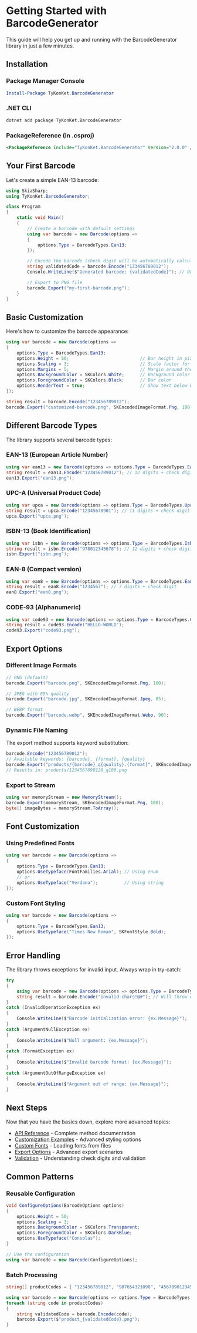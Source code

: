 # Getting Started with BarcodeGenerator

This guide will help you get up and running with the BarcodeGenerator library in just a few minutes.

## Installation

### Package Manager Console
```powershell
Install-Package TyKonKet.BarcodeGenerator
```

### .NET CLI
```bash
dotnet add package TyKonKet.BarcodeGenerator
```

### PackageReference (in .csproj)
```xml
<PackageReference Include="TyKonKet.BarcodeGenerator" Version="2.0.0" />
```

## Your First Barcode

Let's create a simple EAN-13 barcode:

```csharp
using SkiaSharp;
using TyKonKet.BarcodeGenerator;

class Program
{
    static void Main()
    {
        // Create a barcode with default settings
        using var barcode = new Barcode(options =>
        {
            options.Type = BarcodeTypes.Ean13;
        });

        // Encode the barcode (check digit will be automatically calculated)
        string validatedCode = barcode.Encode("123456789012");
        Console.WriteLine($"Generated barcode: {validatedCode}"); // Output: 1234567890128

        // Export to PNG file
        barcode.Export("my-first-barcode.png");
    }
}
```

## Basic Customization

Here's how to customize the barcode appearance:

```csharp
using var barcode = new Barcode(options =>
{
    options.Type = BarcodeTypes.Ean13;
    options.Height = 50;                           // Bar height in pixels
    options.Scaling = 3;                           // Scale factor for the entire barcode
    options.Margins = 5;                           // Margin around the barcode
    options.BackgroundColor = SKColors.White;      // Background color
    options.ForegroundColor = SKColors.Black;      // Bar color
    options.RenderText = true;                     // Show text below bars
});

string result = barcode.Encode("123456789012");
barcode.Export("customized-barcode.png", SKEncodedImageFormat.Png, 100);
```

## Different Barcode Types

The library supports several barcode types:

### EAN-13 (European Article Number)
```csharp
using var ean13 = new Barcode(options => options.Type = BarcodeTypes.Ean13);
string result = ean13.Encode("123456789012"); // 12 digits + check digit
ean13.Export("ean13.png");
```

### UPC-A (Universal Product Code)
```csharp
using var upca = new Barcode(options => options.Type = BarcodeTypes.Upca);
string result = upca.Encode("12345678901"); // 11 digits + check digit
upca.Export("upca.png");
```

### ISBN-13 (Book Identification)
```csharp
using var isbn = new Barcode(options => options.Type = BarcodeTypes.Isbn13);
string result = isbn.Encode("978012345678"); // 12 digits + check digit
isbn.Export("isbn.png");
```

### EAN-8 (Compact version)
```csharp
using var ean8 = new Barcode(options => options.Type = BarcodeTypes.Ean8);
string result = ean8.Encode("1234567"); // 7 digits + check digit
ean8.Export("ean8.png");
```

### CODE-93 (Alphanumeric)
```csharp
using var code93 = new Barcode(options => options.Type = BarcodeTypes.Code93);
string result = code93.Encode("HELLO-WORLD");
code93.Export("code93.png");
```

## Export Options

### Different Image Formats
```csharp
// PNG (default)
barcode.Export("barcode.png", SKEncodedImageFormat.Png, 100);

// JPEG with 85% quality
barcode.Export("barcode.jpg", SKEncodedImageFormat.Jpeg, 85);

// WEBP format
barcode.Export("barcode.webp", SKEncodedImageFormat.Webp, 90);
```

### Dynamic File Naming
The export method supports keyword substitution:

```csharp
barcode.Encode("123456789012");
// Available keywords: {barcode}, {format}, {quality}
barcode.Export("products/{barcode}_q{quality}.{format}", SKEncodedImageFormat.Png, 100);
// Results in: products/1234567890128_q100.png
```

### Export to Stream
```csharp
using var memoryStream = new MemoryStream();
barcode.Export(memoryStream, SKEncodedImageFormat.Png, 100);
byte[] imageBytes = memoryStream.ToArray();
```

## Font Customization

### Using Predefined Fonts
```csharp
using var barcode = new Barcode(options =>
{
    options.Type = BarcodeTypes.Ean13;
    options.UseTypeface(FontFamilies.Arial); // Using enum
    // or
    options.UseTypeface("Verdana");          // Using string
});
```

### Custom Font Styling
```csharp
using var barcode = new Barcode(options =>
{
    options.Type = BarcodeTypes.Ean13;
    options.UseTypeface("Times New Roman", SKFontStyle.Bold);
});
```

## Error Handling

The library throws exceptions for invalid input. Always wrap in try-catch:

```csharp
try
{
    using var barcode = new Barcode(options => options.Type = BarcodeTypes.Ean13);
    string result = barcode.Encode("invalid-chars!@#"); // Will throw exception
}
catch (InvalidOperationException ex)
{
    Console.WriteLine($"Barcode initialization error: {ex.Message}");
}
catch (ArgumentNullException ex)
{
    Console.WriteLine($"Null argument: {ex.Message}");
}
catch (FormatException ex)
{
    Console.WriteLine($"Invalid barcode format: {ex.Message}");
}
catch (ArgumentOutOfRangeException ex)
{
    Console.WriteLine($"Argument out of range: {ex.Message}");
}
```

## Next Steps

Now that you have the basics down, explore more advanced topics:

- [API Reference](api/barcode.md) - Complete method documentation
- [Customization Examples](examples/customization.md) - Advanced styling options
- [Custom Fonts](advanced/custom-fonts.md) - Loading fonts from files
- [Export Options](advanced/export-options.md) - Advanced export scenarios
- [Validation](advanced/validation.md) - Understanding check digits and validation

## Common Patterns



### Reusable Configuration
```csharp
void ConfigureOptions(BarcodeOptions options)
{
    options.Height = 50;
    options.Scaling = 3;
    options.BackgroundColor = SKColors.Transparent;
    options.ForegroundColor = SKColors.DarkBlue;
    options.UseTypeface("Consolas");
}

// Use the configuration
using var barcode = new Barcode(ConfigureOptions);
```

### Batch Processing
```csharp
string[] productCodes = { "123456789012", "987654321098", "456789012345" };

using var barcode = new Barcode(options => options.Type = BarcodeTypes.Ean13);
foreach (string code in productCodes)
{
    string validatedCode = barcode.Encode(code);
    barcode.Export($"product_{validatedCode}.png");
}
```